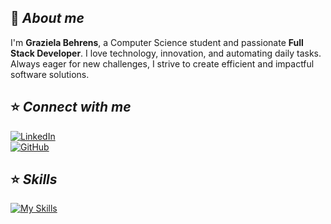 ## 🚀 *About me*
I'm **Graziela Behrens**, a Computer Science student and passionate **Full Stack Developer**. I love technology, innovation, and automating daily tasks. Always eager for new challenges, I strive to create efficient and impactful software solutions.

## ⭐ *Connect with me*

[![LinkedIn](https://skillicons.dev/icons?i=linkedin&theme=light)](https://www.linkedin.com/in/grazielafrassonbehrens/)  
[![GitHub](https://skillicons.dev/icons?i=github&theme=light)](https://github.com/grazibehr)  

## ⭐ *Skills*

[![My Skills](https://skillicons.dev/icons?i=html,css,js,vue,nodejs,java,git,vscode&theme=light)](https://skillicons.dev)
